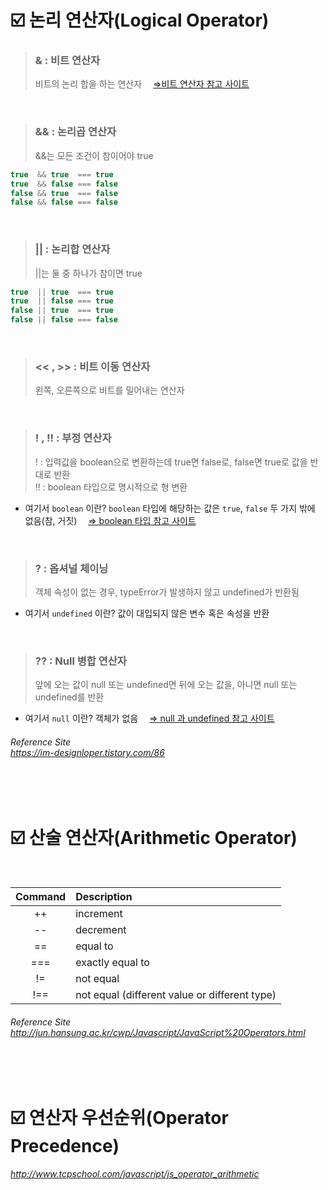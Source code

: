 # :ballot_box_with_check: 논리 연산자(Logical Operator)
> ### & : 비트 연산자
> 비트의 논리 합을 하는 연산자　
[⇒비트 연산자 참고 사이트](https://developer.mozilla.org/ko/docs/Web/JavaScript/Reference/Operators/Bitwise_AND)

<br>

> ### && : 논리곱 연산자
> &&는 모든 조건이 참이어야 true
```javascript
true  && true  === true
true  && false === false
false && true  === false
false && false === false
```

<br>

> ### || : 논리합 연산자
> ||는 둘 중 하나가 참이면 true
```javascript
true  || true  === true
true  || false === true
false || true  === true
false || false === false
```

<br>

> ### << , >> : 비트 이동 연산자
> 왼쪽, 오른쪽으로 비트를 밀어내는 연산자

<br>

> ### ! , !! : 부정 연산자
> ! : 입력값을 boolean으로 변환하는데 true면 false로, false면 true로 값을 반대로 반환 <br>
> !! : boolean 타입으로 명시적으로 형 변환
* 여기서 `boolean` 이란? `boolean` 타입에 해당하는 값은 `true`, `false` 두 가지 밖에 없음(참, 거짓)　
[⇒ boolean 타입 참고 사이트](https://helloworldjavascript.net/pages/150-boolean.html)

<br>

> ### ? : 옵셔널 체이닝
> 객체 속성이 없는 경우, typeError가 발생하지 않고 undefined가 반환됨
* 여기서 `undefined` 이란? 값이 대입되지 않은 변수 혹은 속성을 반환

<br>

> ### ?? : Null 병합 연산자
> 앞에 오는 값이 null 또는 undefined면 뒤에 오는 값을, 아니면 null 또는 undefined를 반환
* 여기서 `null` 이란? 객체가 없음　
[⇒ null 과 undefined 참고 사이트](https://helloworldjavascript.net/pages/160-null-undefined.html)

###### Reference Site <br> https://im-designloper.tistory.com/86
<br><br>

# :ballot_box_with_check: 산술 연산자(Arithmetic Operator)
<br>

| Command | Description |
|:---:|:---|
| ++ | increment |
| -- | decrement |
| == | equal to |
| === | exactly equal to |
| != | not equal |
| !== | not equal (different value or different type) |
###### Reference Site <br> http://jun.hansung.ac.kr/cwp/Javascript/JavaScript%20Operators.html 
<br><br>

# :ballot_box_with_check: 연산자 우선순위(Operator Precedence)
###### http://www.tcpschool.com/javascript/js_operator_arithmetic
